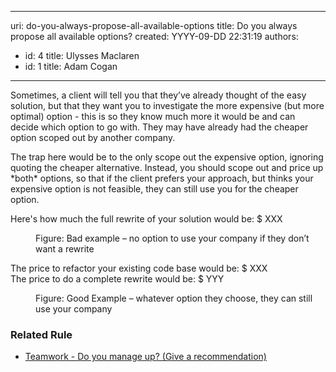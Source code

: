 

---
uri: do-you-always-propose-all-available-options
title: Do you always propose all available options?
created: YYYY-09-DD 22:31:19
authors:
  - id: 4
    title: Ulysses Maclaren
  - id: 1
    title: Adam Cogan
---




<span class='intro'> <p class="ssw15-rteElement-P">Sometimes, a client will tell you that they’ve already thought of the easy solution, but that they want you to investigate the more expensive (but more optimal) option - this is so they know much more it would be and can decide which option to go with. They may have already had the cheaper option scoped out by another company.<br></p> </span>

<p class="ssw15-rteElement-P">The trap here would be to the only&#160;scope out the expensive option, ignoring quoting the cheaper alternative. Instead, you should scope out and price up *both* options, so that if the client prefers your approach, but thinks your expensive option is not feasible, they can still use you for the cheaper option.<br></p><p class="ssw15-rteElement-GreyBox">Here's how much the full rewrite of your solution would be&#58; $ ​XXX</p><dd class="ssw15-rteElement-FigureBad">Figure&#58; Bad example – no option to use your company if they don’t want a rewrite</dd><p class="ssw15-rteElement-GreyBox">The price to refactor your existing code base would be&#58; $&#160;XXX<br>The price to do a complete rewrite would be&#58; $ YYY</p><dd class="ssw15-rteElement-FigureGood">Figure&#58; Good Example – whatever option they choose, they can still use your company​<br></dd><h3 class="ssw15-rteElement-H3">​​Related Rule<br></h3><ul><li><a href="/_layouts/15/FIXUPREDIRECT.ASPX?WebId=3dfc0e07-e23a-4cbb-aac2-e778b71166a2&amp;TermSetId=07da3ddf-0924-4cd2-a6d4-a4809ae20160&amp;TermId=ba07b0d2-ccce-4584-a636-f3a5d9bec2cf">Teamwork - Do you manage up? (Give a recommendation)​​​</a><br></li></ul>


